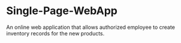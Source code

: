 # Single-Page-WebApp
An online web application that allows authorized employee to create inventory records for the new products.
